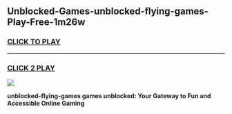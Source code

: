 
## Unblocked-Games-unblocked-flying-games-Play-Free-1m26w
<h3>
<a href="https://premium76.site?title=unblocked-flying-games&ref=10A">CLICK TO PLAY</a></h3>
<hr>

<h3>
<a href="https://premium76.site?title=unblocked-flying-games&ref=10A">CLICK 2 PLAY</a>
  
</h3>

<a href="https://premium76.site?title=unblocked-flying-games&ref=10A"><img src="https://clearcache.store/games.png"></a>


**unblocked-flying-games games unblocked: Your Gateway to Fun and Accessible Online Gaming**
